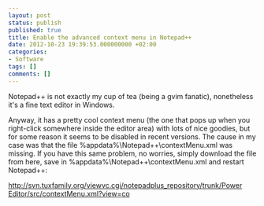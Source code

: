 ```yaml
---
layout: post
status: publish
published: true
title: Enable the advanced context menu in Notepad++
date: 2012-10-23 19:39:53.000000000 +02:00
categories:
- Software
tags: []
comments: []
---
```

Notepad++ is not exactly my cup of tea (being a gvim fanatic), nonetheless it's a fine text editor in Windows.

Anyway, it has a pretty cool context menu (the one that pops up when you right-click somewhere inside the editor area) with lots of nice goodies, but for some reason it seems to be disabled in recent versions. The cause in my case was that the file %appdata%\Notepad++\context<wbr>Menu<wbr>.xml was missing. If you have this same problem, no worries, simply download the file from here, save in %appdata%\Notepad++\context<wbr>Menu<wbr>.xml and restart Notepad++:</wbr></wbr></wbr></wbr>

<a href="http://svn.tuxfamily.org/viewvc.cgi/notepadplus_repository/trunk/PowerEditor/src/contextMenu.xml?view=co" rel="nofollow" target="_blank">http:/<wbr>/svn.<wbr>tuxfamily.<wbr>org/<wbr>viewvc.<wbr>cgi/<wbr>notepadplus_<wbr>repository/<wbr>trunk/<wbr>Power<wbr>Editor<wbr>/src/<wbr>context<wbr>Menu<wbr>.xml?view=<wbr>co</wbr></wbr></wbr></wbr></wbr></wbr></wbr></wbr></wbr></wbr></wbr></wbr></wbr></wbr></wbr></a>
